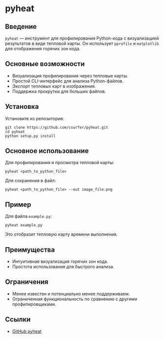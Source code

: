# pyheat

## Введение
`pyheat` — инструмент для профилирования Python-кода с визуализацией результатов в виде тепловой карты. Он использует `pprofile` и `matplotlib` для отображения горячих зон кода.

## Основные возможности
- Визуализация профилирования через тепловые карты.
- Простой CLI-интерфейс для анализа Python-файлов.
- Экспорт тепловых карт в изображения.
- Поддержка прокрутки для больших файлов.

## Установка
Установите из репозитория:
```
git clone https://github.com/csurfer/pyheat.git
cd pyheat
python setup.py install
```

## Основное использование
Для профилирования и просмотра тепловой карты:
```
pyheat <path_to_python_file>
```
Для сохранения в файл:
```
pyheat <path_to_python_file> --out image_file.png
```

## Пример
Для файла `example.py`:
```
pyheat example.py
```
Это отобразит тепловую карту времени выполнения.

## Преимущества
- Интуитивная визуализация горячих зон кода.
- Простота использования для быстрого анализа.

## Ограничения
- Менее известен и потенциально менее поддерживаем.
- Ограниченная функциональность по сравнению с другими профилировщиками.

## Ссылки
- [GitHub pyheat](https://github.com/csurfer/pyheat)
